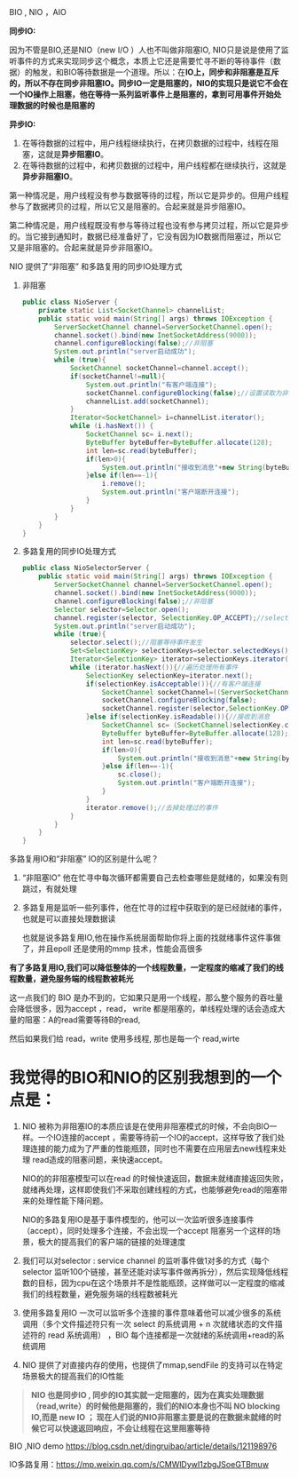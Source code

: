 BIO , NIO ，AIO

**同步IO:**

因为不管是BIO,还是NIO（new I/O ）人也不叫做非阻塞IO, NIO只是说是使用了监听事件的方式来实现同步这个概念，本质上它还是需要忙寻不断的等待事件（数据）的触发，和BIO等待数据是一个道理。所以：在**IO上，同步和非阻塞是互斥的，所以不存在同步非阻塞IO。同步IO一定是阻塞的，NIO的实现只是说它不会在一个IO操作上阻塞，他在等待一系列监听事件上是阻塞的，拿到可用事件开始处理数据的时候也是阻塞的**

**异步IO:**

1. 在等待数据的过程中，用户线程继续执行，在拷贝数据的过程中，线程在阻塞，这就是**异步阻塞IO**。
2. 在等待数据的过程中，和拷贝数据的过程中，用户线程都在继续执行，这就是**异步非阻塞IO**。

第一种情况是，用户线程没有参与数据等待的过程，所以它是异步的。但用户线程参与了数据拷贝的过程，所以它又是阻塞的。合起来就是异步阻塞IO。

第二种情况是，用户线程既没有参与等待过程也没有参与拷贝过程，所以它是异步的。当它接到通知时，数据已经准备好了，它没有因为IO数据而阻塞过，所以它又是非阻塞的。合起来就是异步非阻塞IO。



NIO 提供了“非阻塞” 和多路复用的同步IO处理方式

1. 非阻塞

   ```java
   public class NioServer {
       private static List<SocketChannel> channelList;
       public static void main(String[] args) throws IOException {
           ServerSocketChannel channel=ServerSocketChannel.open();
           channel.socket().bind(new InetSocketAddress(9000));
           channel.configureBlocking(false);//非阻塞
           System.out.println("server启动成功");
           while (true){
               SocketChannel socketChannel=channel.accept();
               if(socketChannel!=null){
                   System.out.println("有客户端连接");
                   socketChannel.configureBlocking(false);//设置读取为非阻塞
                   channelList.add(socketChannel);
               }
               Iterator<SocketChannel> i=channelList.iterator();
               while (i.hasNext()) {
                   SocketChannel sc= i.next();
                   ByteBuffer byteBuffer=ByteBuffer.allocate(128);
                   int len=sc.read(byteBuffer);
                   if(len>0){
                       System.out.println("接收到消息"+new String(byteBuffer.array()));
                   }else if(len==-1){
                       i.remove();
                       System.out.println("客户端断开连接");
                   }
               }
           }
       }
   }
   ```

2. 多路复用的同步IO处理方式

   ```java
   public class NioSelectorServer {
       public static void main(String[] args) throws IOException {
           ServerSocketChannel channel=ServerSocketChannel.open();
           channel.socket().bind(new InetSocketAddress(9000));
           channel.configureBlocking(false);//非阻塞
           Selector selector=Selector.open();
           channel.register(selector, SelectionKey.OP_ACCEPT);//selector注册连接事件
           System.out.println("server启动成功");
           while (true){
               selector.select();//阻塞等待事件发生
               Set<SelectionKey> selectionKeys=selector.selectedKeys();//获取全部事件
               Iterator<SelectionKey> iterator=selectionKeys.iterator();
               while (iterator.hasNext()){//遍历处理所有事件
                   SelectionKey selectionKey=iterator.next();
                   if(selectionKey.isAcceptable()){//有客户端连接
                       SocketChannel socketChannel=((ServerSocketChannel)selectionKey.channel()).accept(); // 拿到新的客户端段
                       socketChannel.configureBlocking(false);
                       socketChannel.register(selector,SelectionKey.OP_READ);//注册监听该客户端的数据读取事件
                   }else if(selectionKey.isReadable()){//接收到消息
                       SocketChannel sc= (SocketChannel)selectionKey.channel();
                       ByteBuffer byteBuffer=ByteBuffer.allocate(128);
                       int len=sc.read(byteBuffer);
                       if(len>0){
                           System.out.println("接收到消息"+new String(byteBuffer.array()));
                       }else if(len==-1){
                           sc.close();
                           System.out.println("客户端断开连接");
                       }
                   }
                   iterator.remove();//去掉处理过的事件
               }
           }
       }
   }
   ```

多路复用IO和“非阻塞” IO的区别是什么呢？ 

1. “非阻塞IO” 他在忙寻中每次循环都需要自己去检查哪些是就绪的，如果没有则跳过，有就处理

2. 多路复用是监听一些列事件，他在忙寻的过程中获取到的是已经就绪的事件，也就是可以直接处理数据读

   也就是说多路复用IO,他在操作系统层面帮助你将上面的找就绪事件这件事做了，并且epoll 还是使用的mmp 技术，性能会高很多



**有了多路复用IO,我们可以降低整体的一个线程数量，一定程度的缩减了我们的线程数量，避免服务端的线程数被耗光**

这一点我们的 BIO 是办不到的，它如果只是用一个线程，那么整个服务的吞吐量会降低很多，因为accept ，read， write 都是阻塞的，单线程处理的话会造成大量的阻塞：A的read需要等待B的read,

然后如果我们给 read，write 使用多线程, 那也是每一个 read,wirte

# 我觉得的BIO和NIO的区别我想到的一个点是：

1. NIO 被称为非阻塞IO的本质应该是在使用非阻塞模式的时候，不会向BIO一样。一个IO连接的accept ，需要等待前一个IO的accept，这样导致了我们处理连接的能力成为了严重的性能瓶颈，同时也不需要在应用层去new线程来处理 read造成的阻塞问题，来快速accept。

   NIO的的非阻塞模型可以在read 的时候快速返回，数据未就绪直接返回失败，就绪再处理，这样即使我们不采取创建线程的方式，也能够避免read的阻塞带来的处理性能下降问题。

   NIO的多路复用IO是基于事件模型的，他可以一次监听很多连接事件（accept），同时处理多个连接，不会出现一个accept 阻塞另一个这样的场景，极大的提高我们的客户端的链接的处理速度

2. 我们可以对selector : service channel 的监听事件做1对多的方式（每个selector 监听100个链接，甚至还能对读写事件做再拆分），然后实现降低线程数的目标，因为cpu在这个场景并不是性能瓶颈，这样做可以一定程度的缩减我们的线程数量，避免服务端的线程数被耗光

3. 使用多路复用IO 一次可以监听多个连接的事件意味着他可以减少很多的系统调用（多个文件描述符只有一次 select 的系统调用 + n 次就绪状态的文件描述符的 read 系统调用） ，BIO 每个连接都是一次就绪的系统调用+read的系统调用

4. NIO 提供了对直接内存的使用，也提供了mmap,sendFile 的支持可以在特定场景极大的提高我们的IO性能

> **NIO 也是同步IO , 同步的IO其实就一定阻塞的，因为在真实处理数据（read,write）的时候他是阻塞的，我们的NIO本身也不叫 NO blocking IO,而是 new IO ；  现在人们说的NIO非阻塞主要是说的在数据未就绪的时候它可以快速返回响应，不会让线程在这里阻塞等待**



BIO ,NIO demo https://blog.csdn.net/dingruibao/article/details/121198976

IO多路复用：https://mp.weixin.qq.com/s/CMWlDywI1zbgJSoeGTBmuw


